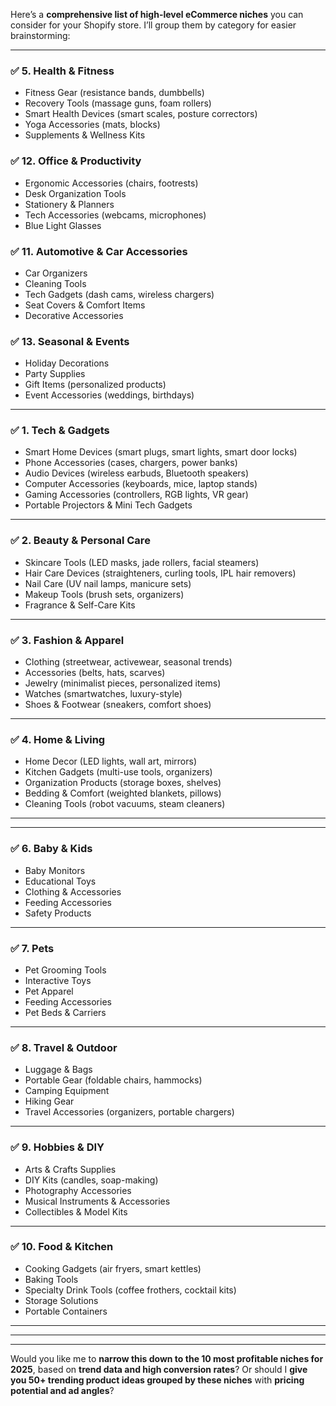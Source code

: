 Here’s a **comprehensive list of high-level eCommerce niches** you can consider for your Shopify store. I’ll group them by category for easier brainstorming:

---


### ✅ **5. Health & Fitness**

* Fitness Gear (resistance bands, dumbbells)
* Recovery Tools (massage guns, foam rollers)
* Smart Health Devices (smart scales, posture correctors)
* Yoga Accessories (mats, blocks)
* Supplements & Wellness Kits


### ✅ **12. Office & Productivity**

* Ergonomic Accessories (chairs, footrests)
* Desk Organization Tools
* Stationery & Planners
* Tech Accessories (webcams, microphones)
* Blue Light Glasses

### ✅ **11. Automotive & Car Accessories**

* Car Organizers
* Cleaning Tools
* Tech Gadgets (dash cams, wireless chargers)
* Seat Covers & Comfort Items
* Decorative Accessories


### ✅ **13. Seasonal & Events**

* Holiday Decorations
* Party Supplies
* Gift Items (personalized products)
* Event Accessories (weddings, birthdays)



---


### ✅ **1. Tech & Gadgets**

* Smart Home Devices (smart plugs, smart lights, smart door locks)
* Phone Accessories (cases, chargers, power banks)
* Audio Devices (wireless earbuds, Bluetooth speakers)
* Computer Accessories (keyboards, mice, laptop stands)
* Gaming Accessories (controllers, RGB lights, VR gear)
* Portable Projectors & Mini Tech Gadgets

---

### ✅ **2. Beauty & Personal Care**

* Skincare Tools (LED masks, jade rollers, facial steamers)
* Hair Care Devices (straighteners, curling tools, IPL hair removers)
* Nail Care (UV nail lamps, manicure sets)
* Makeup Tools (brush sets, organizers)
* Fragrance & Self-Care Kits

---

### ✅ **3. Fashion & Apparel**

* Clothing (streetwear, activewear, seasonal trends)
* Accessories (belts, hats, scarves)
* Jewelry (minimalist pieces, personalized items)
* Watches (smartwatches, luxury-style)
* Shoes & Footwear (sneakers, comfort shoes)

---

### ✅ **4. Home & Living**

* Home Decor (LED lights, wall art, mirrors)
* Kitchen Gadgets (multi-use tools, organizers)
* Organization Products (storage boxes, shelves)
* Bedding & Comfort (weighted blankets, pillows)
* Cleaning Tools (robot vacuums, steam cleaners)

---

---

### ✅ **6. Baby & Kids**

* Baby Monitors
* Educational Toys
* Clothing & Accessories
* Feeding Accessories
* Safety Products

---

### ✅ **7. Pets**

* Pet Grooming Tools
* Interactive Toys
* Pet Apparel
* Feeding Accessories
* Pet Beds & Carriers

---

### ✅ **8. Travel & Outdoor**

* Luggage & Bags
* Portable Gear (foldable chairs, hammocks)
* Camping Equipment
* Hiking Gear
* Travel Accessories (organizers, portable chargers)

---

### ✅ **9. Hobbies & DIY**

* Arts & Crafts Supplies
* DIY Kits (candles, soap-making)
* Photography Accessories
* Musical Instruments & Accessories
* Collectibles & Model Kits

---

### ✅ **10. Food & Kitchen**

* Cooking Gadgets (air fryers, smart kettles)
* Baking Tools
* Specialty Drink Tools (coffee frothers, cocktail kits)
* Storage Solutions
* Portable Containers

---



---


---

Would you like me to **narrow this down to the 10 most profitable niches for 2025**, based on **trend data and high conversion rates**? Or should I **give you 50+ trending product ideas grouped by these niches** with **pricing potential and ad angles**?
